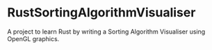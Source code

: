 # RustSortingAlgorithmVisualiser
A project to learn Rust by writing a Sorting Algorithm Visualiser using OpenGL graphics.
